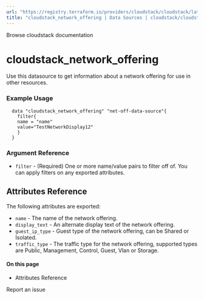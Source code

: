 ```yaml
---
url: "https://registry.terraform.io/providers/cloudstack/cloudstack/latest/docs/data-sources/network_offering"
title: "cloudstack_network_offering | Data Sources | cloudstack/cloudstack | Terraform | Terraform Registry"
---
```


Browse cloudstack documentation

# cloudstack_network_offering

Use this datasource to get information about a network offering for use in other resources.

### Example Usage

```hcl hcl
  data "cloudstack_network_offering" "net-off-data-source"{
    filter{
    name = "name"
    value="TestNetworkDisplay12"
    }
  }
```

### Argument Reference

- `filter` \- (Required) One or more name/value pairs to filter off of. You can apply filters on any exported attributes.

## Attributes Reference

The following attributes are exported:

- `name` \- The name of the network offering.
- `display_text` \- An alternate display text of the network offering.
- `guest_ip_type` \- Guest type of the network offering, can be Shared or Isolated.
- `traffic_type` \- The traffic type for the network offering, supported types are Public, Management, Control, Guest, Vlan or Storage.

#### On this page

- Attributes Reference

Report an issue